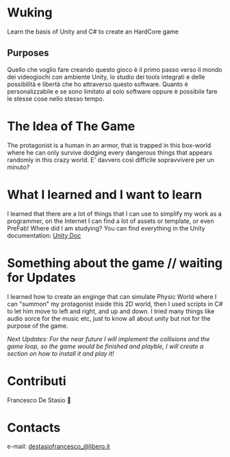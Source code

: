 # Wuking
Learn the basis of Unity and C# to create an HardCore game

## Purposes

Quello che voglio fare creando questo gioco è il primo passo verso il mondo dei videogiochi con ambiente Unity, lo studio dei tools integrati e delle possibilità e libertà che ho attraverso questo software.
Quanto è personalizzabile e se sono limitato al solo software oppure è possibile fare le stesse cose nello stesso tempo.

# The Idea of The Game

The protagonist is a human in an armor, that is trapped in this box-world where he can only survive dodging every dangerous things that appears randomly in this crazy world.
E' davvero così difficile sopravvivere per un minuto?


# What I learned and I want to learn

I learned that there are a lot of things that I can use to simplify my work as a programmer, on the Internet I can find a lot of assets or template, or even PreFab! 
Where did I am studying? You can find everything in the Unity documentation: [Unity Doc](https://docs.unity3d.com/Manual/index.html)

# Something about the game // waiting for Updates

I learned how to create an enginge that can simulate Physic World where I can "summon" my protagonist inside this 2D world, then I used scripts in C# to let him move to left and right, and up and down.
I tried many things like audio sorce for the music etc, just to know all about unity but not for the purpose of the game.



*Next Updates: For the near future I will implement the collisions and the game loop, so the game would be finished and playble, I will create a section on how to install it and play it!*


# Contributi

Francesco De Stasio 🐻


# Contacts

e-mail: destasiofrancesco_@libero.it

